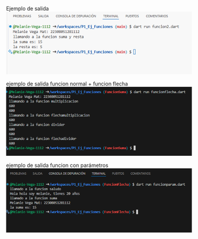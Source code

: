 Ejemplo de salida
![alt text](image.png)

ejemplo de salida funcion normal + funcion flecha
![alt text](image-1.png)

ejemplo de salida funcion con parámetros
![alt text](image-2.png)